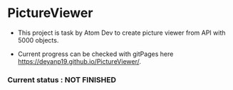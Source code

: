 # PictureViewer

* This project is task by Atom Dev to create  picture viewer from API with 5000 objects.

* Current progress can be checked with gitPages here https://deyanp19.github.io/PictureViewer/.
### Current status : NOT FINISHED
